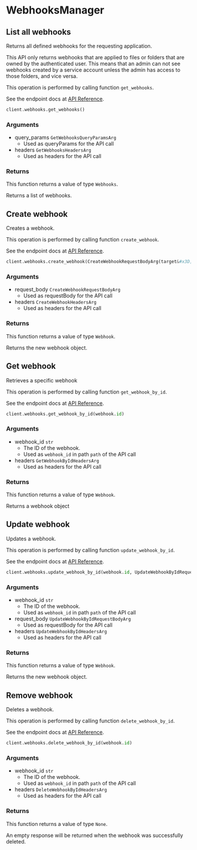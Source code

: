 # WebhooksManager

## List all webhooks

Returns all defined webhooks for the requesting application.

This API only returns webhooks that are applied to files or folders that are
owned by the authenticated user. This means that an admin can not see webhooks
created by a service account unless the admin has access to those folders, and
vice versa.

This operation is performed by calling function `get_webhooks`.

See the endpoint docs at
[API Reference](https://developer.box.com/reference/get-webhooks/).

<!-- sample get_webhooks -->
```python
client.webhooks.get_webhooks()
```

### Arguments

- query_params `GetWebhooksQueryParamsArg`
  - Used as queryParams for the API call
- headers `GetWebhooksHeadersArg`
  - Used as headers for the API call


### Returns

This function returns a value of type `Webhooks`.

Returns a list of webhooks.


## Create webhook

Creates a webhook.

This operation is performed by calling function `create_webhook`.

See the endpoint docs at
[API Reference](https://developer.box.com/reference/post-webhooks/).

<!-- sample post_webhooks -->
```python
client.webhooks.create_webhook(CreateWebhookRequestBodyArg(target&#x3D;CreateWebhookRequestBodyArgTargetField(id&#x3D;folder.id, type&#x3D;CreateWebhookRequestBodyArgTargetFieldTypeField.FOLDER.value), address&#x3D;&#x27;https://example.com/new-webhook&#x27;, triggers&#x3D;[&#x27;FILE.UPLOADED&#x27;]))
```

### Arguments

- request_body `CreateWebhookRequestBodyArg`
  - Used as requestBody for the API call
- headers `CreateWebhookHeadersArg`
  - Used as headers for the API call


### Returns

This function returns a value of type `Webhook`.

Returns the new webhook object.


## Get webhook

Retrieves a specific webhook

This operation is performed by calling function `get_webhook_by_id`.

See the endpoint docs at
[API Reference](https://developer.box.com/reference/get-webhooks-id/).

<!-- sample get_webhooks_id -->
```python
client.webhooks.get_webhook_by_id(webhook.id)
```

### Arguments

- webhook_id `str`
  - The ID of the webhook.
  - Used as `webhook_id` in path `path` of the API call
- headers `GetWebhookByIdHeadersArg`
  - Used as headers for the API call


### Returns

This function returns a value of type `Webhook`.

Returns a webhook object


## Update webhook

Updates a webhook.

This operation is performed by calling function `update_webhook_by_id`.

See the endpoint docs at
[API Reference](https://developer.box.com/reference/put-webhooks-id/).

<!-- sample put_webhooks_id -->
```python
client.webhooks.update_webhook_by_id(webhook.id, UpdateWebhookByIdRequestBodyArg(address&#x3D;&#x27;https://example.com/updated-webhook&#x27;))
```

### Arguments

- webhook_id `str`
  - The ID of the webhook.
  - Used as `webhook_id` in path `path` of the API call
- request_body `UpdateWebhookByIdRequestBodyArg`
  - Used as requestBody for the API call
- headers `UpdateWebhookByIdHeadersArg`
  - Used as headers for the API call


### Returns

This function returns a value of type `Webhook`.

Returns the new webhook object.


## Remove webhook

Deletes a webhook.

This operation is performed by calling function `delete_webhook_by_id`.

See the endpoint docs at
[API Reference](https://developer.box.com/reference/delete-webhooks-id/).

<!-- sample delete_webhooks_id -->
```python
client.webhooks.delete_webhook_by_id(webhook.id)
```

### Arguments

- webhook_id `str`
  - The ID of the webhook.
  - Used as `webhook_id` in path `path` of the API call
- headers `DeleteWebhookByIdHeadersArg`
  - Used as headers for the API call


### Returns

This function returns a value of type `None`.

An empty response will be returned when the webhook
was successfully deleted.


